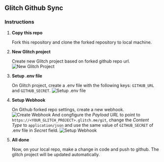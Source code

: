 ## Glitch Github Sync

### Instructions

1. **Copy this repo**
  
    Fork this repository and clone the forked repository to local machine.

1. **New Glitch project**
  
    Create new Glitch project based on forked github repo url.
    ![New Glitch Project](https://i.imgur.com/JnvKxkW.png)

1. **Setup .env file**
  
    On Glitch project, create a .env file with the following keys: `GITHUB_URL` and `GITHUB_SECRET`.
    ![Setup .env file](https://i.imgur.com/FHICVo4.png)

1. **Setup Webhook**
  
    On Github forked repo settings, create a new webhook.
    ![Create Webhook](https://i.imgur.com/PfS29SZ.png)
    And congfigure the _Payload URL_ to point to `https://<YOUR_GLITCH_PROJECT>.glitch.me/git`, change the _Content Type_ to `application/json` and use the same value of `GITHUB_SECRET` of .env file in _Secret_ field.
    ![Setup Webhook](https://i.imgur.com/GdWiTvC.png)

1. **All done**
  
    Now, on your local repo, make a change in code and push to github. The glitch project will be updated automatically.
